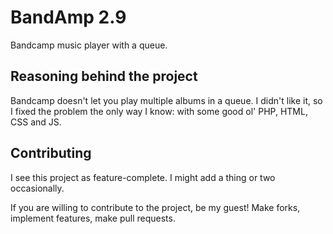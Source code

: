 # BandAmp 2.9

Bandcamp music player with a queue.

## Reasoning behind the project

Bandcamp doesn't let you play multiple albums in a queue.
I didn't like it, so I fixed the problem the only way I know: with some good ol' PHP, HTML, CSS and JS.

## Contributing

I see this project as feature-complete. I might add a thing or two occasionally.

If you are willing to contribute to the project, be my guest! Make forks, implement features, make pull requests.
